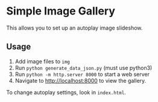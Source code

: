 # Simple Image Gallery

This allows you to set up an autoplay image slideshow.

## Usage

1. Add image files to `img` 
2. Run `python generate_data_json.py` (must use python3)
3. Run `python -m http.server 8000` to start a web server
4. Navigate to [http://localhost:8000](http://localhost:8000) to view the
   gallery.

To change autoplay settings, look in `index.html`. 
